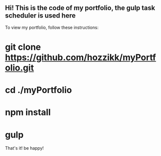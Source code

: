 ## Hi! This is the code of my portfolio, the gulp task scheduler is used here
To view my portfolio, follow these instructions:
# git clone https://github.com/hozzikk/myPortfolio.git
# cd ./myPortfolio
# npm install
# gulp

That's it! be happy!
